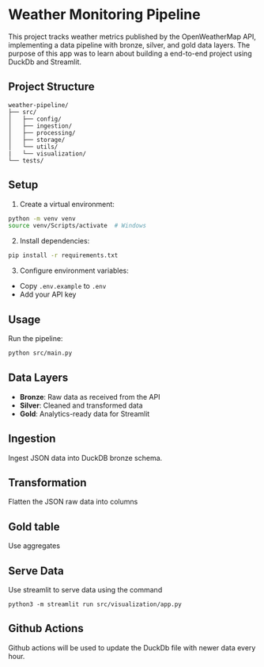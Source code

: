 # Weather Monitoring Pipeline

This project tracks weather metrics published by the OpenWeatherMap API, implementing a data pipeline with bronze, silver, and gold data layers.
The purpose of this app was to learn about building a end-to-end project using DuckDb and Streamlit.


## Project Structure
```
weather-pipeline/
├── src/
│   ├── config/
│   ├── ingestion/
│   ├── processing/
│   ├── storage/
│   └── utils/
|   └── visualization/
└── tests/
```

## Setup

1. Create a virtual environment:
```bash
python -m venv venv
source venv/Scripts/activate  # Windows
```

2. Install dependencies:
```bash
pip install -r requirements.txt
```

3. Configure environment variables:
- Copy `.env.example` to `.env`
- Add your API key

## Usage

Run the pipeline:
```bash
python src/main.py
```

## Data Layers

- **Bronze**: Raw data as received from the API
- **Silver**: Cleaned and transformed data
- **Gold**: Analytics-ready data for Streamlit

## Ingestion
Ingest JSON data into DuckDB bronze schema. 

## Transformation
Flatten the JSON raw data into columns

## Gold table
Use aggregates

## Serve Data
Use streamlit to serve data using the command

```
python3 -m streamlit run src/visualization/app.py
```

## Github Actions
Github actions will be used to update the DuckDb file with newer data every hour.
